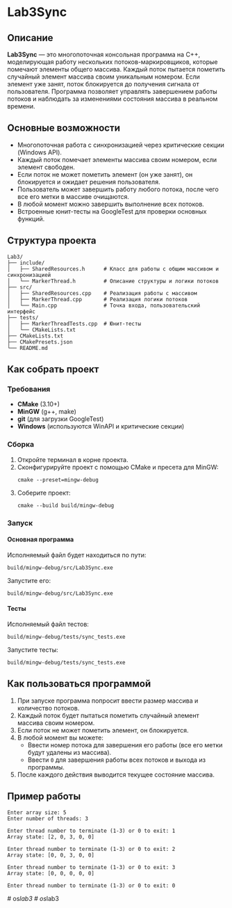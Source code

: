 # Lab3Sync

## Описание

**Lab3Sync** — это многопоточная консольная программа на C++, моделирующая работу нескольких потоков-маркировщиков, которые помечают элементы общего массива. Каждый поток пытается пометить случайный элемент массива своим уникальным номером. Если элемент уже занят, поток блокируется до получения сигнала от пользователя. Программа позволяет управлять завершением работы потоков и наблюдать за изменениями состояния массива в реальном времени.

## Основные возможности

- Многопоточная работа с синхронизацией через критические секции (Windows API).
- Каждый поток помечает элементы массива своим номером, если элемент свободен.
- Если поток не может пометить элемент (он уже занят), он блокируется и ожидает решения пользователя.
- Пользователь может завершить работу любого потока, после чего все его метки в массиве очищаются.
- В любой момент можно завершить выполнение всех потоков.
- Встроенные юнит-тесты на GoogleTest для проверки основных функций.

## Структура проекта

```
Lab3/
├── include/
│   ├── SharedResources.h      # Класс для работы с общим массивом и синхронизацией
│   └── MarkerThread.h         # Описание структуры и логики потоков
├── src/
│   ├── SharedResources.cpp    # Реализация работы с массивом
│   ├── MarkerThread.cpp       # Реализация логики потоков
│   └── Main.cpp               # Точка входа, пользовательский интерфейс
├── tests/
│   ├── MarkerThreadTests.cpp  # Юнит-тесты
│   └── CMakeLists.txt
├── CMakeLists.txt
├── CMakePresets.json
└── README.md
```

## Как собрать проект

### Требования

- **CMake** (3.10+)
- **MinGW** (g++, make)
- **git** (для загрузки GoogleTest)
- **Windows** (используются WinAPI и критические секции)

### Сборка

1. Откройте терминал в корне проекта.
2. Сконфигурируйте проект с помощью CMake и пресета для MinGW:
   ```
   cmake --preset=mingw-debug
   ```
3. Соберите проект:
   ```
   cmake --build build/mingw-debug
   ```

### Запуск

#### Основная программа

Исполняемый файл будет находиться по пути:
```
build/mingw-debug/src/Lab3Sync.exe
```
Запустите его:
```
build/mingw-debug/src/Lab3Sync.exe
```

#### Тесты

Исполняемый файл тестов:
```
build/mingw-debug/tests/sync_tests.exe
```
Запустите тесты:
```
build/mingw-debug/tests/sync_tests.exe
```

## Как пользоваться программой

1. При запуске программа попросит ввести размер массива и количество потоков.
2. Каждый поток будет пытаться пометить случайный элемент массива своим номером.
3. Если поток не может пометить элемент, он блокируется.
4. В любой момент вы можете:
    - Ввести номер потока для завершения его работы (все его метки будут удалены из массива).
    - Ввести `0` для завершения работы всех потоков и выхода из программы.
5. После каждого действия выводится текущее состояние массива.

## Пример работы

```
Enter array size: 5
Enter number of threads: 3

Enter thread number to terminate (1-3) or 0 to exit: 1
Array state: [2, 0, 3, 0, 0]

Enter thread number to terminate (1-3) or 0 to exit: 2
Array state: [0, 0, 3, 0, 0]

Enter thread number to terminate (1-3) or 0 to exit: 3
Array state: [0, 0, 0, 0, 0]

Enter thread number to terminate (1-3) or 0 to exit: 0
```
#   o s _ l a b 3  
 #   o s _ l a b 3  
 